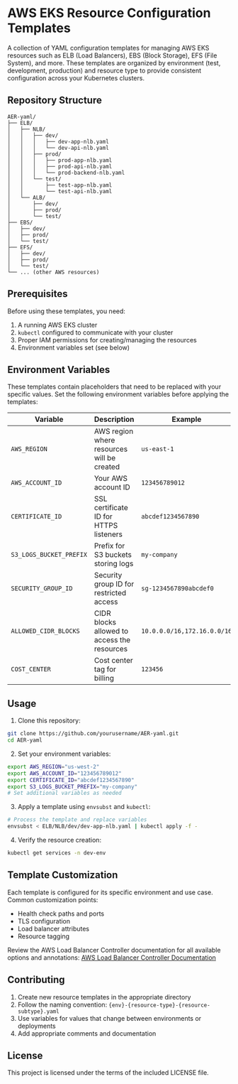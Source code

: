 # AWS EKS Resource Configuration Templates

A collection of YAML configuration templates for managing AWS EKS resources such as ELB (Load Balancers), EBS (Block Storage), EFS (File System), and more. These templates are organized by environment (test, development, production) and resource type to provide consistent configuration across your Kubernetes clusters.

## Repository Structure

```
AER-yaml/
├── ELB/
│   ├── NLB/
│   │   ├── dev/
│   │   │   ├── dev-app-nlb.yaml
│   │   │   └── dev-api-nlb.yaml
│   │   ├── prod/
│   │   │   ├── prod-app-nlb.yaml
│   │   │   ├── prod-api-nlb.yaml
│   │   │   └── prod-backend-nlb.yaml
│   │   └── test/
│   │       ├── test-app-nlb.yaml
│   │       └── test-api-nlb.yaml
│   └── ALB/
│       ├── dev/
│       ├── prod/
│       └── test/
├── EBS/
│   ├── dev/
│   ├── prod/
│   └── test/
├── EFS/
│   ├── dev/
│   ├── prod/
│   └── test/
└── ... (other AWS resources)
```

## Prerequisites

Before using these templates, you need:

1. A running AWS EKS cluster
2. `kubectl` configured to communicate with your cluster
3. Proper IAM permissions for creating/managing the resources
4. Environment variables set (see below)

## Environment Variables

These templates contain placeholders that need to be replaced with your specific values. Set the following environment variables before applying the templates:

| Variable                | Description                                 | Example                     |
| ----------------------- | ------------------------------------------- | --------------------------- |
| `AWS_REGION`            | AWS region where resources will be created  | `us-east-1`                 |
| `AWS_ACCOUNT_ID`        | Your AWS account ID                         | `123456789012`              |
| `CERTIFICATE_ID`        | SSL certificate ID for HTTPS listeners      | `abcdef1234567890`          |
| `S3_LOGS_BUCKET_PREFIX` | Prefix for S3 buckets storing logs          | `my-company`                |
| `SECURITY_GROUP_ID`     | Security group ID for restricted access     | `sg-1234567890abcdef0`      |
| `ALLOWED_CIDR_BLOCKS`   | CIDR blocks allowed to access the resources | `10.0.0.0/16,172.16.0.0/16` |
| `COST_CENTER`           | Cost center tag for billing                 | `123456`                    |

## Usage

1. Clone this repository:

```bash
git clone https://github.com/yourusername/AER-yaml.git
cd AER-yaml
```

2. Set your environment variables:

```bash
export AWS_REGION="us-west-2"
export AWS_ACCOUNT_ID="123456789012"
export CERTIFICATE_ID="abcdef1234567890"
export S3_LOGS_BUCKET_PREFIX="my-company"
# Set additional variables as needed
```

3. Apply a template using `envsubst` and `kubectl`:

```bash
# Process the template and replace variables
envsubst < ELB/NLB/dev/dev-app-nlb.yaml | kubectl apply -f -
```

4. Verify the resource creation:

```bash
kubectl get services -n dev-env
```

## Template Customization

Each template is configured for its specific environment and use case. Common customization points:

- Health check paths and ports
- TLS configuration
- Load balancer attributes
- Resource tagging

Review the AWS Load Balancer Controller documentation for all available options and annotations: [AWS Load Balancer Controller Documentation](https://kubernetes-sigs.github.io/aws-load-balancer-controller/latest/guide/service/annotations/)

## Contributing

1. Create new resource templates in the appropriate directory
2. Follow the naming convention: `{env}-{resource-type}-{resource-subtype}.yaml`
3. Use variables for values that change between environments or deployments
4. Add appropriate comments and documentation

## License

This project is licensed under the terms of the included LICENSE file.
